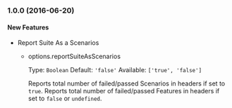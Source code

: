 ### 1.0.0 (2016-06-20)

#### New Features

* Report Suite As a Scenarios
    * options.reportSuiteAsScenarios
        
        Type: `Boolean`
        Default: `'false'`
        Available: `['true', 'false']`

        Reports total number of failed/passed Scenarios in headers if set to `true`. 
        Reports total number of failed/passed Features in headers if set to `false` or `undefined`.

